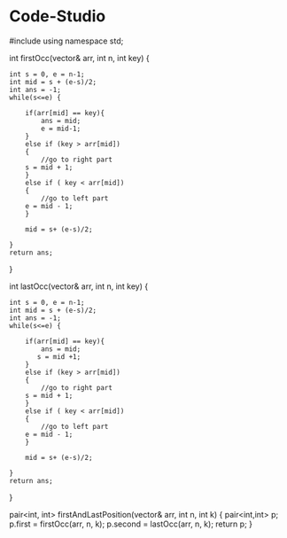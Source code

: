 # Code-Studio
#include<iostream>
using namespace std;

int firstOcc(vector<int>& arr, int n, int key) {

    int s = 0, e = n-1;
    int mid = s + (e-s)/2;
    int ans = -1;
    while(s<=e) {

        if(arr[mid] == key){
            ans = mid;
            e = mid-1;
        }
        else if (key > arr[mid])
        {
            //go to right part
        s = mid + 1;
        }
        else if ( key < arr[mid])
        {
            //go to left part
        e = mid - 1;
        }

        mid = s+ (e-s)/2;
     
    }
    return ans;
}

int lastOcc(vector<int>& arr, int n, int key) {

    int s = 0, e = n-1;
    int mid = s + (e-s)/2;
    int ans = -1;
    while(s<=e) {

        if(arr[mid] == key){
            ans = mid;
           s = mid +1;
        }
        else if (key > arr[mid])
        {
            //go to right part
        s = mid + 1;
        }
        else if ( key < arr[mid])
        {
            //go to left part
        e = mid - 1;
        }

        mid = s+ (e-s)/2;
     
    }
    return ans;
}

pair<int, int> firstAndLastPosition(vector<int>& arr, int n, int k)
{
    pair<int,int> p;
    p.first = firstOcc(arr, n, k);
    p.second = lastOcc(arr, n, k);
    return p;
}

